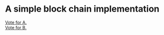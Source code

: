 # A simple block chain implementation

<a href="https://wa.me/14133368893/?text=A">
Vote for A.</a>
</br>
<a href="https://wa.me/14133368893/?text=B">
Vote for B.</a>
